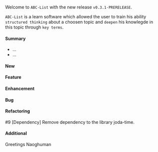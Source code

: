 Welcome to `ABC-List` with the new release `v0.3.1-PRERELEASE`.

`ABC-List` is a learn software which allowed the user to train his ability 
`structured thinking` about a choosen topic and `deepen` his knowlegde in this 
topic through `key terms`.



#### Summary
* ...
* ...



#### New



#### Feature



#### Enhancement



#### Bug



#### Refactoring
#9 [Dependency] Remove dependency to the library joda-time.



#### Additional



Greetings
Naoghuman



[//]: # (Issues which will be integrated in this release)



[//]: # (Links)

